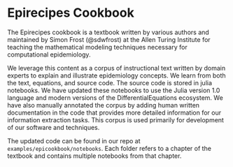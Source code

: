 # Epirecipes Cookbook

The Epirecipes cookbook is a textbook written by various authors and maintained by Simon Frost (@sdwfrost) at the Allen
Turing Institute for teaching the mathematical modeling techniques necessary for computational epidemiology.

We leverage this content as a corpus of instructional text written by domain experts to explain and illustrate
epidemiology concepts. We learn from both the text, equations, and source code. The source code is stored in julia
notebooks. We have updated these notebooks to use the Julia version 1.0 language and modern versions of the
DifferentialEquations ecosystem. We have also manually annotated the corpus by adding human written documentation in the
code that provides more detailed information for our information extraction tasks. This corpus is used primarily for
development of our software and techniques.

The updated code can be found in our repo at `examples/epicookbook/notebooks`. Each folder refers to a chapter of the
textbook and contains multiple notebooks from that chapter.
